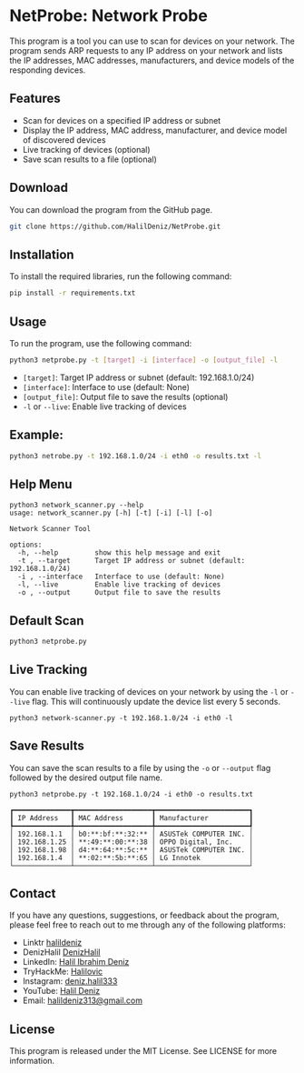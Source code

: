 # NetProbe: Network Probe

This program is a tool you can use to scan for devices on your network. The program sends ARP requests to any IP address on your network and lists the IP addresses, MAC addresses, manufacturers, and device models of the responding devices.

## Features

- Scan for devices on a specified IP address or subnet
- Display the IP address, MAC address, manufacturer, and device model of discovered devices
- Live tracking of devices (optional)
- Save scan results to a file (optional)


## Download

You can download the program from the GitHub page.
```bash
git clone https://github.com/HalilDeniz/NetProbe.git
```

## Installation

To install the required libraries, run the following command:

```bash
pip install -r requirements.txt
```

## Usage

To run the program, use the following command:

```bash
python3 netprobe.py -t [target] -i [interface] -o [output_file] -l
```

- `[target]`: Target IP address or subnet (default: 192.168.1.0/24)
- `[interface]`: Interface to use (default: None)
- `[output_file]`: Output file to save the results (optional)
- `-l` or `--live`: Enable live tracking of devices

## Example:

```bash
python3 netrobe.py -t 192.168.1.0/24 -i eth0 -o results.txt -l
```
## Help Menu
```
python3 network_scanner.py --help
usage: network_scanner.py [-h] [-t] [-i] [-l] [-o]

Network Scanner Tool

options:
  -h, --help         show this help message and exit
  -t , --target      Target IP address or subnet (default: 192.168.1.0/24)
  -i , --interface   Interface to use (default: None)
  -l, --live         Enable live tracking of devices
  -o , --output      Output file to save the results
```                                               


## Default Scan

```bash
python3 netprobe.py 
```

## Live Tracking

You can enable live tracking of devices on your network by using the `-l` or `--live` flag. This will continuously update the device list every 5 seconds.

```
python3 network-scanner.py -t 192.168.1.0/24 -i eth0 -l
```

## Save Results
You can save the scan results to a file by using the `-o` or `--output` flag followed by the desired output file name.
```
python3 netprobe.py -t 192.168.1.0/24 -i eth0 -o results.txt
```



```
┏━━━━━━━━━━━━━━┳━━━━━━━━━━━━━━━━━━━┳━━━━━━━━━━━━━━━━━━━━━━━┓
┃ IP Address   ┃ MAC Address       ┃ Manufacturer          ┃
┡━━━━━━━━━━━━━━╇━━━━━━━━━━━━━━━━━━━╇━━━━━━━━━━━━━━━━━━━━━━━┩
│ 192.168.1.1  │ b0:**:bf:**:32:** │ ASUSTek COMPUTER INC. │
│ 192.168.1.25 │ **:49:**:00:**:38 │ OPPO Digital, Inc.    │
│ 192.168.1.98 │ d4:**:64:**:5c:** │ ASUSTek COMPUTER INC. │
│ 192.168.1.4  │ **:02:**:5b:**:65 │ LG Innotek            │
└──────────────┴───────────────────┴───────────────────────┘
```

## Contact
If you have any questions, suggestions, or feedback about the program, please feel free to reach out to me through any of the following platforms:
- Linktr [halildeniz](https://linktr.ee/halildeniz)
- DenizHalil [DenizHalil](https://denizhalil.com)
- LinkedIn: [Halil Ibrahim Deniz](https://www.linkedin.com/in/halil-ibrahim-deniz/)
- TryHackMe: [Halilovic](https://tryhackme.com/p/halilovic)
- Instagram: [deniz.halil333](https://www.instagram.com/deniz.halil333/)
- YouTube: [Halil Deniz](https://www.youtube.com/c/HalilDeniz)
- Email: halildeniz313@gmail.com


## License

This program is released under the MIT License. See LICENSE for more information.
